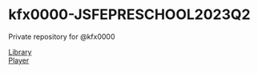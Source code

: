 # kfx0000-JSFEPRESCHOOL2023Q2
Private repository for @kfx0000

<a href="https://rolling-scopes-school.github.io/kfx0000-JSFEPRESCHOOL2023Q2/library/index.html">Library</a>
<br>
<a href="https://rolling-scopes-school.github.io/kfx0000-JSFEPRESCHOOL2023Q2/audio-player/index.html">Player</a>
